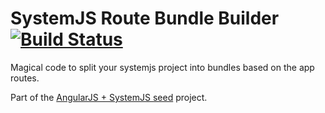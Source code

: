 # SystemJS Route Bundle Builder [![Build Status](https://travis-ci.org/Swimlane/systemjs-route-bundler.svg?branch=master)](https://travis-ci.org/Swimlane/systemjs-route-bundler)

Magical code to split your systemjs project into bundles based on the app routes.

Part of the [AngularJS + SystemJS seed](https://github.com/swimlane/angular-systemjs-seed) project.
